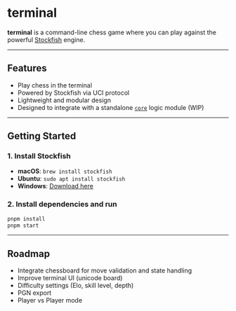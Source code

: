 # terminal

**terminal** is a command-line chess game where you can play against the powerful [Stockfish](https://stockfishchess.org/) engine.

---

## Features

- Play chess in the terminal
- Powered by Stockfish via UCI protocol
- Lightweight and modular design
- Designed to integrate with a standalone [`core`](https://github.com/chess-labs/core) logic module (WIP)

---

## Getting Started

### 1. Install Stockfish

- **macOS**: `brew install stockfish`  
- **Ubuntu**: `sudo apt install stockfish`  
- **Windows**: [Download here](https://stockfishchess.org/download/)

### 2. Install dependencies and run

```bash
pnpm install
pnpm start
```

---

## Roadmap
- Integrate chessboard for move validation and state handling
- Improve terminal UI (unicode board)
- Difficulty settings (Elo, skill level, depth)
- PGN export
- Player vs Player mode

